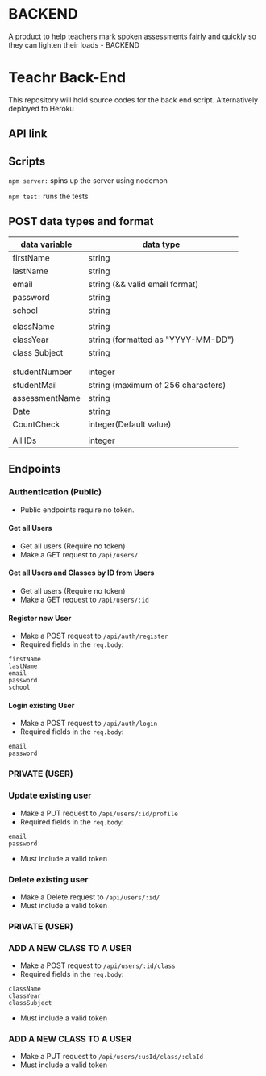# BACKEND
A product to help teachers mark spoken assessments fairly and quickly so they can lighten their loads - BACKEND

# Teachr Back-End

This repository will hold source codes for the back end script. Alternatively deployed to Heroku

## API link



## Scripts

`npm server:` spins up the server using nodemon

`npm test:` runs the tests

## POST data types and format


| data variable  | data type                                  |
| -------------- | ------------------------------------------ |
| firstName      | string                                     |
| lastName       | string                                     |
| email          | string (&& valid email format)             |
| password       | string                                     |
| school         | string                                     |
|                |                                            |
| className      | string                                     |
| classYear      | string (formatted as "YYYY-MM-DD")         |
| class Subject  | string                                     |
|                                                             |
|                                                             |
| studentNumber  | integer                                    |
| studentMail    | string (maximum of 256 characters)         |
| assessmentName | string                                     |
| Date           | string                                     |
| CountCheck     | integer(Default value)                     |
|                |                                            |
| All IDs        | integer                                    |

## Endpoints

### Authentication (Public)

- Public endpoints require no token.

#### Get all Users

- Get all users (Require no token)
- Make a GET request to `/api/users/`

#### Get all Users and Classes by ID from Users

- Get all users (Require no token)
- Make a GET request to `/api/users/:id`

#### Register new User

- Make a POST request to `/api/auth/register`
- Required fields in the `req.body`:

```
firstName
lastName
email
password
school
```

#### Login existing User

- Make a POST request to `/api/auth/login`
- Required fields in the `req.body`:

```
email
password
```
###     PRIVATE (USER)

### Update existing user

- Make a PUT request to `/api/users/:id/profile`
- Required fields in the `req.body`:
```
email
password
```
- Must include a valid token
### Delete existing user
- Make a Delete request to `/api/users/:id/`
- Must include a valid token

###     PRIVATE (USER)

### ADD A NEW CLASS TO A USER
- Make a POST request to `/api/users/:id/class`
- Required fields in the `req.body`:
```
className
classYear
classSubject
```
- Must include a valid token

### ADD A NEW CLASS TO A USER
- Make a PUT request to `/api/users/:usId/class/:claId`
- Must include a valid token
<!-- ### Instructor (Private)

- This set of endpoints is only accessible to users with a valid token's role set to instructor

#### Get Instructor classes

- Allows instructors view the classes they have created.
- Make a GET request to `/api/instructor/class`
- Must include a valid token

#### Add a new Instructor class

- Make a POST request to `/api/instructor/class`
- Must include a valid token
- Required fields in the `req.body`:

```
type
date
startTime
duration
description
intensityLevel
location
maxClassSize
```

#### Update Instructor class

- Allows an instructor to update a specific part of a class
- Make a PUT request to `/api/instructor/class`
- Must include a valid token
- Include the field(s) you wish to update

```
type
```

#### Delete Instructor class

- Allows an instructor to delete a class
- Make a DELETE request to `/api/instructor/class/:id`
- where `:id` is the id of the class to be deleted.
- Must include a valid token

### Client (Private)

- This set of endpoints is only accessible to users with a valid token's role set to client.

#### Get all classes

- Allows clients view all the classes available.
- Make a GET request to `/api/client/class`
- Must include a valid token

#### Get all reserved classes

- Allows a client view all the classes they have reserved.
- Make a GET request to `/api/client/reservations`
- Must include a valid token

#### Make a reservation

- Make a POST request to `/api/client/reservations`
- Must include a valid token and the id of the class to be reserved
- Required fields in the `req.body`:

```
classId
```

#### Delete a reservation

- Allows a client to remove a reserved class from their list
- Make a DELETE request to `/api/client/reservations/:id`
- where `:id` is the id of the reserved class to be removed.
- Must include a valid token

### STACKS
NODE EXPRESS
MONGO DB
HELMET
JSON WEB TOKEN
JEST
